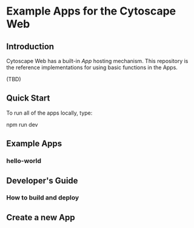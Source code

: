 # Example Apps for the Cytoscape Web

## Introduction

Cytoscape Web has a built-in _App_ hosting mechanism. This repository is the reference implementations for using basic functions in the Apps.

(TBD)

## Quick Start
To run all of the apps locally, type:

npm run dev

## Example Apps

### hello-world

## Developer's Guide

### How to build and deploy

## Create a new App
